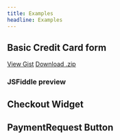 ```yaml
---
title: Examples
headline: Examples
---
```


## Basic Credit Card form

<div class="button-wrapper">
<a href="https://gist.github.com/kosatyi/aaef96be10217f58fb010c316c924e5a" target="_blank" class="btn primary">View Gist</a>
<a href="https://gist.github.com/kosatyi/aaef96be10217f58fb010c316c924e5a/archive/488d301c389a9063c83d94155c147284ce7251a0.zip" target="_blank" class="btn success">Download .zip</a>
</div>

### JSFiddle preview

<script async src="//jsfiddle.net/kosatyi/z2df3jrg/embed/"></script>


## Checkout Widget

<script async src="//jsfiddle.net/kosatyi/j8Lj95k2/embed/html,resources,result/"></script>


## PaymentRequest Button

<script src="https://unpkg.com/ipsp-js-sdk"></script>
<div class="payment-button-container"></div>
<script>
    $checkout.get('PaymentButton', {
      element: '.payment-button-container',
      style: {
        type: 'long',
        color: 'black',
        height: 38
      },
      data: {
        merchant_id:1396424,
        currency: 'USD',
        amount:1500
      }
    }).on('success', function(model) {
      console.log('success', model);
    }).on('error', function(model) {
      console.log('error', model);
    });
</script>